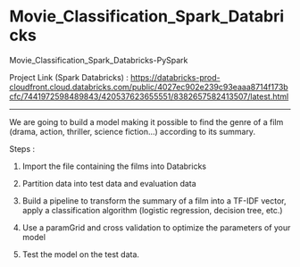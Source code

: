 # Movie_Classification_Spark_Databricks
Movie_Classification_Spark_Databricks-PySpark

Project Link (Spark Databricks) : 
https://databricks-prod-cloudfront.cloud.databricks.com/public/4027ec902e239c93eaaa8714f173bcfc/7441972598489843/420537623655551/8382657582413507/latest.html

---------------------------------

We are going to build a model making it possible to find the genre of a film (drama, action, thriller, science fiction...) according to its summary. 

Steps :
1. Import the file containing the films into Databricks

2. Partition data into test data and evaluation data

3. Build a pipeline to transform the summary of a film into a TF-IDF vector, apply a classification algorithm (logistic regression, decision tree, etc.)

4. Use a paramGrid and cross validation to optimize the parameters of your model

5. Test the model on the test data.
